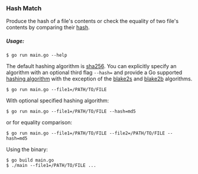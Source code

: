 ### Hash Match
Produce the hash of a file's contents or check the equality of two file's contents by 
comparing their [hash](https://pkg.go.dev/crypto).

##### Usage:
```
$ go run main.go --help
```
The default hashing algorithm is [sha256](https://pkg.go.dev/crypto/sha256). You can explicitly specify an
algorithm with an optional third flag `--hash=` and provide a Go supported 
[hashing algorithm](https://pkg.go.dev/crypto#Hash) with the exception of the 
[blake2s](https://pkg.go.dev/golang.org/x/crypto/blake2s) and 
[blake2b](https://pkg.go.dev/golang.org/x/crypto/blake2b) algorithms.
```
$ go run main.go --file1=/PATH/TO/FILE
```
With optional specified hashing algorithm:
```
$ go run main.go --file1=/PATH/TO/FILE --hash=md5
```
or for equality comparison:
```
$ go run main.go --file1=/PATH/TO/FILE --file2=/PATH/TO/FILE --hash=md5
```
Using the binary:
```
$ go build main.go 
$ ./main --file1=/PATH/TO/FILE ...
```
